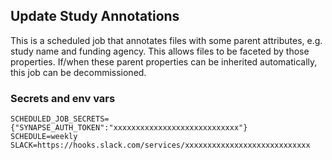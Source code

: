 ## Update Study Annotations

This is a scheduled job that annotates files with some parent attributes, e.g. study name and funding agency.
This allows files to be faceted by those properties. 
If/when these parent properties can be inherited automatically, this job can be decommissioned. 

### Secrets and env vars

```
SCHEDULED_JOB_SECRETS={"SYNAPSE_AUTH_TOKEN":"xxxxxxxxxxxxxxxxxxxxxxxxxxxx"}
SCHEDULE=weekly
SLACK=https://hooks.slack.com/services/xxxxxxxxxxxxxxxxxxxxxxxxxxxx
```

